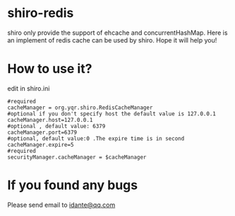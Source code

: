 shiro-redis
===========

shiro only provide the support of ehcache and concurrentHashMap. Here is an implement of redis cache can be used by shiro. Hope it will help you!

How to use it?
===========

edit in shiro.ini

```properties
#required
cacheManager = org.yqr.shiro.RedisCacheManager
#optional if you don't specify host the default value is 127.0.0.1
cacheManager.host=127.0.0.1
#optional , default value: 6379
cacheManager.port=6379
#optional, default value:0 .The expire time is in second
cacheManager.expire=5
#required
securityManager.cacheManager = $cacheManager
```

If you found any bugs
===========

Please send email to idante@qq.com
